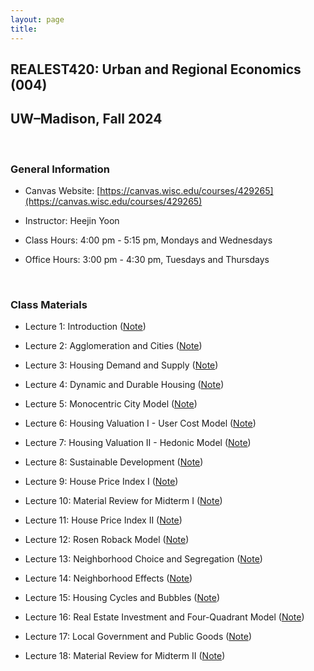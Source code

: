 ```yaml
---
layout: page
title: 　
---
```


## **REALEST420: Urban and Regional Economics (004)**
## UW&ndash;Madison, Fall 2024

<br/> 

### General Information

 - Canvas Website: [https://canvas.wisc.edu/courses/429265](https://canvas.wisc.edu/courses/429265)

 - Instructor: Heejin Yoon

 - Class Hours: 4:00 pm - 5:15 pm, Mondays and Wednesdays
 
 - Office Hours: 3:00 pm - 4:30 pm, Tuesdays and Thursdays

<br/> 

### Class Materials

 - Lecture 1: Introduction ([Note](RE420/RE420_Lecture1_Introduction.pdf))
 
 - Lecture 2: Agglomeration and Cities ([Note](RE420/RE420_Lecture2_Agglomeration_and_Cities.pdf))
 
 - Lecture 3: Housing Demand and Supply ([Note](RE420/RE420_Lecture3_Housing_Demand_and_Supply.pdf))

 - Lecture 4: Dynamic and Durable Housing ([Note](RE420/RE420_Lecture4_Dynamic_and_Durable_Housing.pdf))

 - Lecture 5: Monocentric City Model ([Note](RE420/RE420_Lecture5_Monocentric_City.pdf))

 - Lecture 6: Housing Valuation I - User Cost Model ([Note](RE420/RE420_Lecture6_Housing_Valuation_I.pdf))

 - Lecture 7: Housing Valuation II - Hedonic Model ([Note](RE420/RE420_Lecture7_Housing_Valuation_II.pdf))

 - Lecture 8: Sustainable Development ([Note](RE420/RE420_Lecture5_Monocentric_City.pdf))

 - Lecture 9: House Price Index I ([Note](RE420/RE420_Lecture5_Monocentric_City.pdf))

 - Lecture 10: Material Review for Midterm I ([Note](RE420/RE420_Lecture5_Monocentric_City.pdf))

 - Lecture 11: House Price Index II ([Note](RE420/RE420_Lecture5_Monocentric_City.pdf))

 - Lecture 12: Rosen Roback Model ([Note](RE420/RE420_Lecture5_Monocentric_City.pdf))

 - Lecture 13: Neighborhood Choice and Segregation ([Note](RE420/RE420_Lecture5_Monocentric_City.pdf))

 - Lecture 14: Neighborhood Effects ([Note](RE420/RE420_Lecture5_Monocentric_City.pdf))

 - Lecture 15: Housing Cycles and Bubbles ([Note](RE420/RE420_Lecture5_Monocentric_City.pdf))

 - Lecture 16: Real Estate Investment and Four-Quadrant Model ([Note](RE420/RE420_Lecture5_Monocentric_City.pdf))

 - Lecture 17: Local Government and Public Goods ([Note](RE420/RE420_Lecture5_Monocentric_City.pdf))

 - Lecture 18: Material Review for Midterm II ([Note](RE420/RE420_Lecture5_Monocentric_City.pdf))

<br/>

